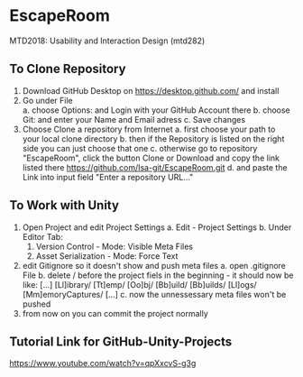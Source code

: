 # EscapeRoom
MTD2018: Usability and Interaction Design (mtd282)


To Clone Repository
--------------------------------------------------------------------------------------------------------------------
1. Download GitHub Desktop on https://desktop.github.com/ and install
2. Go under File  
    a. choose Options: and Login with your GitHub Account there
    b. choose Git: and enter your Name and Email adress
    c. Save changes
3. Choose Clone a repository from Internet
    a. first choose your path to your local clone directory
    b. then if the Repository is listed on the right side you can just choose that one
    c. otherwise go to repository "EscapeRoom", click the button Clone or Download and copy the link listed there
       https://github.com/Isa-git/EscapeRoom.git
    d. and paste the Link into input field "Enter a repository URL..."

    
 To Work with Unity
--------------------------------------------------------------------------------------------------------------------   
1. Open Project and edit Project Settings
    a. Edit - Project Settings
    b. Under Editor Tab:
	1. Version Control - Mode: Visible Meta Files
	2. Asset Serialization - Mode: Force Text
2. edit Gitignore so it doesn't show and push meta files
    a. open .gitignore File
    b. delete / before the project fiels in the beginning - it should now be like: 
	[...]
	[Ll]ibrary/
	[Tt]emp/
	[Oo]bj/
	[Bb]uild/
	[Bb]uilds/
	[Ll]ogs/
	[Mm]emoryCaptures/
	[...]
    c. now the unnessessary meta files won't be pushed 
3. from now on you can commit the project normally

Tutorial Link for GitHub-Unity-Projects
--------------------------------------------------------------------------------------------------------------------
https://www.youtube.com/watch?v=qpXxcvS-g3g
